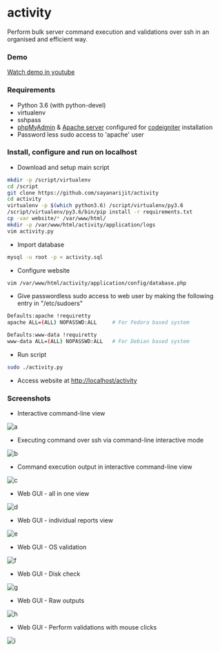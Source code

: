 # activity

Perform bulk server command execution and validations over ssh in an organised and efficient way.

### Demo

[Watch demo in youtube](https://youtu.be/WiU5vcbMvVU)

### Requirements

* Python 3.6 (with python-devel)
* virtualenv
* sshpass
* [phpMyAdmin](https://www.phpmyadmin.net/) & [Apache server](https://httpd.apache.org) configured for [codeigniter](https://codeigniter.com) installation
* Password less sudo access to 'apache' user

### Install, configure and run on localhost

* Download and setup main script
``` bash
mkdir -p /script/virtualenv
cd /script
git clone https://github.com/sayanarijit/activity
cd activity
virtualenv -p $(which python3.6) /script/virtualenv/py3.6
/script/virtualenv/py3.6/bin/pip install -r requirements.txt
cp -var website/* /var/www/html/
mkdir -p /var/www/html/activity/application/logs
vim activity.py
```

* Import database
``` bash
mysql -u root -p < activity.sql
```

* Configure website
``` bash
vim /var/www/html/activity/application/config/database.php
```

* Give passwordless sudo access to web user by making the following entry in "/etc/sudoers"
``` bash
Defaults:apache !requiretty
apache ALL=(ALL) NOPASSWD:ALL     # For Fedora based system

Defaults:www-data !requiretty
www-data ALL=(ALL) NOPASSWD:ALL   # For Debian based system
```

* Run script
``` bash
sudo ./activity.py
```
* Access website at [http://localhost/activity](http://localhost/activity)

### Screenshots

* Interactive command-line view

![a](https://github.com/sayanarijit/activity/blob/master/screenshots/a.png?raw=true)

* Executing command over ssh via command-line interactive mode

![b](https://github.com/sayanarijit/activity/blob/master/screenshots/b.png?raw=true)

* Command execution output in interactive command-line view

![c](https://github.com/sayanarijit/activity/blob/master/screenshots/c.png?raw=true)

* Web GUI - all in one view

![d](https://github.com/sayanarijit/activity/blob/master/screenshots/d.png?raw=true)

* Web GUI - individual reports view

![e](https://github.com/sayanarijit/activity/blob/master/screenshots/e.png?raw=true)


* Web GUI - OS validation

![f](https://github.com/sayanarijit/activity/blob/master/screenshots/f.png?raw=true)


* Web GUI - Disk check

![g](https://github.com/sayanarijit/activity/blob/master/screenshots/g.png?raw=true)


* Web GUI - Raw outputs

![h](https://github.com/sayanarijit/activity/blob/master/screenshots/h.png?raw=true)


* Web GUI - Perform validations with mouse clicks

![i](https://github.com/sayanarijit/activity/blob/master/screenshots/i.png?raw=true)
